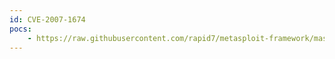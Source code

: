 ```yaml
---
id: CVE-2007-1674
pocs:
    - https://raw.githubusercontent.com/rapid7/metasploit-framework/master/modules/exploits/windows/misc/landesk_aolnsrvr.rb
---
```

